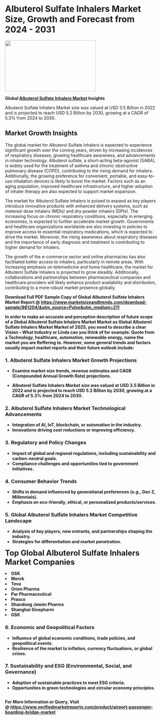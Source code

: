 <H1>Albuterol Sulfate Inhalers Market Size, Growth and Forecast from 2024 - 2031</H1><img class="aligncenter size-medium wp-image-584254" src="https://thirdeyenews.in/wp-content/uploads/2024/09/Global-Market-Research-300x168.jpeg" alt="" width="300" height="168" /><p><strong>Global&nbsp;<a href="https://www.marketsizeandtrends.com/download-sample/861204/&amp;utm_source=Pulse&amp;utm_medium=211">Albuterol Sulfate Inhalers Market</a> Insights</strong></p><p>Albuterol Sulfate Inhalers Market size was valued at USD 3.5 Billion in 2022 and is projected to reach USD 5.2 Billion by 2030, growing at a CAGR of 5.3% from 2024 to 2030.</p><p><h2>Market Growth Insights</h2> <p>The global market for Albuterol Sulfate Inhalers is expected to experience significant growth over the coming years, driven by increasing incidences of respiratory diseases, growing healthcare awareness, and advancements in inhaler technology. Albuterol sulfate, a short-acting beta-agonist (SABA), is widely used for the treatment of asthma and chronic obstructive pulmonary disease (COPD), contributing to the rising demand for inhalers. Additionally, the growing preference for convenient, portable, and easy-to-use inhalation devices is likely to boost the market. Factors such as an aging population, improved healthcare infrastructure, and higher adoption of inhaler therapy are also expected to support market expansion.</p> <p><strong></strong></p> <p>The market for Albuterol Sulfate Inhalers is poised to expand as key players introduce innovative products with enhanced delivery systems, such as metered-dose inhalers (MDIs) and dry powder inhalers (DPIs). The increasing focus on chronic respiratory conditions, especially in emerging economies, is expected to further accelerate market growth. Governments and healthcare organizations worldwide are also investing in policies to improve access to essential respiratory medications, which is expected to drive the market. Moreover, the rising awareness about respiratory diseases and the importance of early diagnosis and treatment is contributing to higher demand for inhalers.</p> <p>The growth of the e-commerce sector and online pharmacies has also facilitated better access to inhalers, particularly in remote areas. With increasing emphasis on telemedicine and home healthcare, the market for Albuterol Sulfate Inhalers is projected to grow steadily. Additionally, collaborations and partnerships between pharmaceutical companies and healthcare providers will likely enhance product availability and distribution, contributing to a more robust market presence globally.</p> <p><strong></p><p><span class=""><strong>Download Full PDF Sample Copy of Global Albuterol Sulfate Inhalers Market Report</strong> @ <a href="https://www.marketsizeandtrends.com/download-sample/861204/&amp;utm_source=Pulse&amp;utm_medium=211" target="_blank">https://www.marketsizeandtrends.com/download-sample/861204/&amp;utm_source=Pulse&amp;utm_medium=211</a></span></p><p>In order to make an accurate and perceptive description of future scope of a Global&nbsp;Albuterol Sulfate Inhalers Market Market as Global&nbsp;Albuterol Sulfate Inhalers Market Market of 2025, you need to describe a clear Vision &ndash; What Industry or Linda can you think of for example: Quote from a Technology, healthcare, automotive, renewable energy, name the market you are Reffering to. However, some general trends and factors usually impact market reports and their future outlook include:</p><h3>1.&nbsp;<strong>Albuterol Sulfate Inhalers Market Growth Projections</strong></h3><ul><li>Examine market size trends, revenue estimates and CAGR (Compounded Annual Growth Rate) projections.</li><li><p>Albuterol Sulfate Inhalers Market size was valued at USD 3.5 Billion in 2022 and is projected to reach USD 5.2 Billion by 2030, growing at a CAGR of 5.3% from 2024 to 2030.</p></li></ul><h3>2.&nbsp;<strong>Albuterol Sulfate Inhalers Market Technological Advancements</strong></h3><ul><li>Integration of AI, IoT, blockchain, or automation in the industry.</li><li>Innovations driving cost reductions or improving efficiency.</li></ul><h3>3.&nbsp;<strong>Regulatory and Policy Changes</strong></h3><ul><li>Impact of global and regional regulations, including sustainability and carbon-neutral goals.</li><li>Compliance challenges and opportunities tied to government initiatives.</li></ul><h3>4.&nbsp;<strong>Consumer Behavior Trends</strong></h3><ul><li>Shifts in demand influenced by generational preferences (e.g., Gen Z, Millennials).</li><li>Emphasis on eco-friendly, ethical, or personalized products/services.</li></ul><h3>5.&nbsp;<strong>Global Albuterol Sulfate Inhalers Market Competitive Landscape</strong></h3><ul><li>Analysis of key players, new entrants, and partnerships shaping the industry.</li><li>Strategies for differentiation and market penetration.</li></ul><p data-pm-slice="1 1 []"><span style="color: inherit; font-family: inherit; font-size: 25px;">Top Global Albuterol Sulfate Inhalers Market Companies</span></p><div class="" data-test-id=""><p><li>GSK</li><li> Merck</li><li> Teva</li><li> Orion Pharma</li><li> Par Pharmaceutical</li><li> Prasco</li><li> Shandong Jewim Pharma</li><li> Shanghai Sinepharm</li><li> GSK</li></p></div><h3>6.&nbsp;<strong>Economic and Geopolitical Factors</strong></h3><ul><li>Influence of global economic conditions, trade policies, and geopolitical events.</li><li>Resilience of the market to inflation, currency fluctuations, or global crises.</li></ul><h3>7.&nbsp;<strong>Sustainability and ESG (Environmental, Social, and Governance)</strong></h3><ul><li>Adoption of sustainable practices to meet ESG criteria.</li><li>Opportunities in green technologies and circular economy principles.</li></ul><h2><strong style="font-size: 14px;">For More Information or Query, Visit @&nbsp;</strong><a style="background-color: #ffffff; font-size: 14px;" href="https://www.marketsizeandtrends.com/report/albuterol-sulfate-inhalers-market/" target="_blank">https://www.verifiedmarketreports.com/product/airport-passenger-boarding-bridge-market</a></h2>

